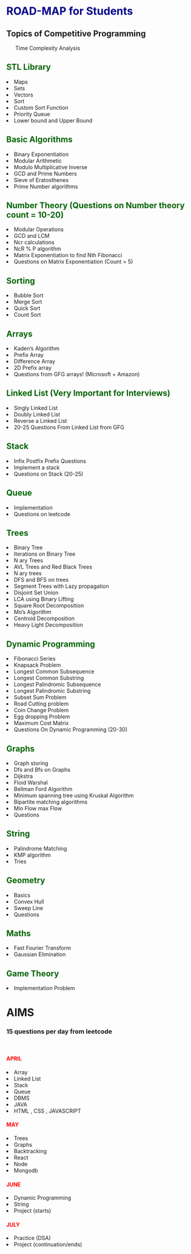 <h1 style="color:darkblue"> ROAD-MAP for Students</h1>



<h2>Topics  of Competitive Programming </h2>
<ul>Time Complexity Analysis </ul> 
<h2 style="color:darkgreen">STL Library</h2>
<li>Maps</li>
<li>Sets</li>
<li>Vectors</li>
<li>Sort</li>
<li>Custom Sort Function</li>
<li>Priority Queue</li>
<li>Lower bound and Upper Bound</li>
      	 
<h2  style="color:darkgreen">Basic Algorithms</h2>
<li>Binary Exponentiation</li>
<li>Modular Arithmetic</li>
<li>Modulo Multiplicative Inverse</li>
<li>GCD and Prime Numbers</li>
<li>Sieve of Eratosthenes</li>
<li>Prime Number algorithms</li>
<h2  style="color:darkgreen">Number Theory (Questions on Number theory count = 10-20)</h2>
<li>Modular Operations</li>
<li>GCD and LCM</li>
<li>Ncr calculations</li>
<li>NcR % P algorithm</li>
<li>Matrix Exponentiation to find Nth Fibonacci</li>
<li>Questions on Matrix Exponentiation (Count  = 5)</li></li>
<h2  style="color:darkgreen">Sorting</h2>
<li>Bubble Sort</li>
<li>Merge Sort</li>
<li>Quick Sort</li>
<li>Count Sort</li>
<h2  style="color:darkgreen">Arrays</h2>
<li>Kaden’s Algorithm</li>
<li>Prefix Array</li>
<li>Difference Array</li>
<li>2D Prefix array</li>
<li>Questions from GFG arrays! (Microsoft  + Amazon)</li>
             
<h2  style="color:darkgreen">Linked List (Very Important for Interviews)</h2>
<li>Singly Linked List</li>
<li>Doubly Linked List</li>
<li>Reverse a Linked List</li>
<li>20-25 Questions From Linked List from GFG</li>
	
<h2  style="color:darkgreen">Stack</h2>
<li>Infix Postfix Prefix Questions</li>
<li>Implement a stack</li>
<li>Questions on Stack (20-25)</li>
<h2  style="color:darkgreen">Queue</h2> 
<li>Implementation</li>
<li>Questions on leetcode</li>
<h2  style="color:darkgreen">Trees</h2>
<li>Binary Tree</li>
<li>Iterations on Binary Tree</li>
<li>N ary Trees</li>
<li>AVL Trees and Red Black Trees</li>
<li>N ary trees</li>
<li>DFS and BFS on trees</li>
<li>Segment Trees with Lazy propagation</li>
<li>Disjoint Set Union</li>
<li>LCA using Binary Lifting</li>
<li>Square Root Decomposition</li>
<li>Mo’s Algorithm</li>
<li>Centroid Decomposition</li>
<li>Heavy Light Decomposition</li>
<h2  style="color:darkgreen">Dynamic Programming</h2>
<li>Fibonacci Series</li>
<li>Knapsack Problem</li>
<li>Longest Common Subsequence</li>
<li>Longest Common Substring</li>
<li>Longest Palindromic Subsequence</li>
<li>Longest Palindromic Substring</li>
<li>Subset Sum Problem</li>
<li>Road Cutting problem</li>
<li>Coin Change Problem</li>
<li>Egg dropping Problem</li>
<li>Maximum Cost Matrix</li>
<li>Questions On Dynamic Programming (20-30)  </li>     
<h2  style="color:darkgreen">Graphs</h2>
<li>Graph storing</li>
<li>Dfs and Bfs on Graphs</li>
<li>Dijkstra</li>
<li>Floid Warshal</li>
<li>Bellman Ford Algorithm</li>
<li>Minimum spanning tree using Kruskal Algorithm</li>
<li>Bipartite matching algorithms</li>
<li>Min Flow max Flow</li>
<li>Questions </li>
<h2  style="color:darkgreen">String</h2>
<li>Palindrome Matching</li>
<li>KMP algorithm</li>
<li>Tries</li>
<h2 style="color:darkgreen"> Geometry</h2>
<li>Basics</li>
<li>Convex Hull</li>
<li>Sweep Line</li>
<li>Questions</li>
<h2  style="color:darkgreen">Maths</h2>
<li>Fast Fourier Transform</li>
<li>Gaussian Elimination</li>
<h2  style="color:darkgreen">Game Theory </h2>
<li>Implementation Problem
 
 <h1>AIMS</h1>
 <h3>15 questions per day from leetcode</h3>
 <br/>
 <h4 style="color:red">APRIL</h4>
 <li>Array</li>
 <li>Linked List</li>
 <li>Stack</li>
 <li>Queue</li>
 <li>DBMS</li>
 <li>JAVA</li>
 <li>HTML , CSS , JAVASCRIPT</li>

 <h4 style="color:red">MAY</h4>
 <li>Trees</li>
 <li>Graphs</li>
 <li>Backtracking</li>
<li>React </li>
<li>Node</li>
<li>Mongodb</li>

 <h4 style="color:red">JUNE</h4>
 <li>Dynamic Programming</li>
 <li>String</li>
 <li>Project (starts)</li>
 

 <h4 style="color:red">JULY</h4>
 <li>Practice (DSA)</li>
 <li>Project (continuation/ends)</li>
 




 
